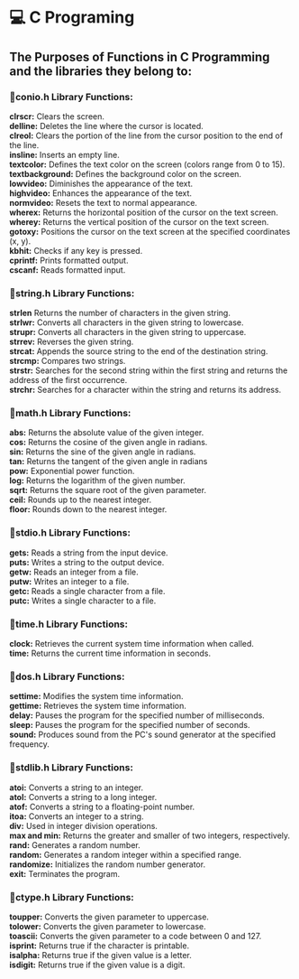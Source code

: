 # 💻 C Programing  

## The Purposes of Functions in C Programming and the libraries they belong to:


### 📜conio.h Library Functions:  

**clrscr:** Clears the screen.  
**delline:** Deletes the line where the cursor is located.  
**clreol:**  Clears the portion of the line from the cursor position to the end of the line.  
**insline:**  Inserts an empty line.  
**textcolor:**  Defines the text color on the screen (colors range from 0 to 15).  
**textbackground:**  Defines the background color on the screen.  
**lowvideo:**  Diminishes the appearance of the text.  
**highvideo:**  Enhances the appearance of the text.  
**normvideo:**  Resets the text to normal appearance.  
**wherex:**  Returns the horizontal position of the cursor on the text screen.  
**wherey:**  Returns the vertical position of the cursor on the text screen.  
**gotoxy:**  Positions the cursor on the text screen at the specified coordinates (x, y).  
**kbhit:** Checks if any key is pressed.  
**cprintf:**  Prints formatted output.  
**cscanf:**  Reads formatted input.    

### 📜string.h Library Functions:

**strlen** Returns the number of characters in the given string.  
**strlwr:** Converts all characters in the given string to lowercase.  
**strupr:** Converts all characters in the given string to uppercase.  
**strrev:** Reverses the given string.  
**strcat:** Appends the source string to the end of the destination string.  
**strcmp:** Compares two strings.  
**strstr:** Searches for the second string within the first string and returns the address of the first occurrence.  
**strchr:** Searches for a character within the string and returns its address.  


### 📜math.h Library Functions:

**abs:** Returns the absolute value of the given integer.  
**cos:** Returns the cosine of the given angle in radians.  
**sin:** Returns the sine of the given angle in radians.  
**tan:** Returns the tangent of the given angle in radians  
**pow:** Exponential power function.  
**log:** Returns the logarithm of the given number.  
**sqrt:** Returns the square root of the given parameter.  
**ceil:** Rounds up to the nearest integer.  
**floor:** Rounds down to the nearest integer.  

### 📜stdio.h Library Functions:

**gets:** Reads a string from the input device.  
**puts:** Writes a string to the output device.  
**getw:** Reads an integer from a file.  
**putw:** Writes an integer to a file.  
**getc:** Reads a single character from a file.  
**putc:** Writes a single character to a file.  

### 📜time.h Library Functions:  

**clock:** Retrieves the current system time information when called.  
**time:** Returns the current time information in seconds.  

### 📜dos.h Library Functions:

**settime:** Modifies the system time information.  
**gettime:** Retrieves the system time information.  
**delay:** Pauses the program for the specified number of milliseconds.  
**sleep:** Pauses the program for the specified number of seconds.  
**sound:** Produces sound from the PC's sound generator at the specified frequency.  

### 📜stdlib.h Library Functions:

**atoi:** Converts a string to an integer.  
**atol:** Converts a string to a long integer.  
**atof:** Converts a string to a floating-point number.  
**itoa:** Converts an integer to a string.  
**div:** Used in integer division operations.  
**max and min:** Returns the greater and smaller of two integers, respectively.  
**rand:** Generates a random number.  
**random:** Generates a random integer within a specified range.  
**randomize:** Initializes the random number generator.  
**exit:** Terminates the program.  


### 📜ctype.h Library Functions:

**toupper:** Converts the given parameter to uppercase.  
**tolower:** Converts the given parameter to lowercase.  
**toascii:** Converts the given parameter to a code between 0 and 127.  
**isprint:** Returns true if the character is printable.  
**isalpha:** Returns true if the given value is a letter.  
**isdigit:** Returns true if the given value is a digit.  


